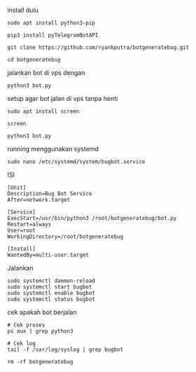 install dulu
```
sudo apt install python3-pip
```

```
pip3 install pyTelegramBotAPI
```
```
git clone https://github.com/ryankputra/botgeneratebug.git
```
```
cd botgeneratebug
```

jalankan bot di vps dengan
```
python3 bot.py
```
setup agar bot jalan di vps tanpa henti
```
sudo apt install screen
```
```
screen
```
```
python3 bot.py
```


running menggunakan systemd
```
sudo nano /etc/systemd/system/bugbot.service
```
ISI
```
[Unit]
Description=Bug Bot Service
After=network.target

[Service]
ExecStart=/usr/bin/python3 /root/botgeneratebug/bot.py
Restart=always
User=root
WorkingDirectory=/root/botgeneratebug

[Install]
WantedBy=multi-user.target

```
Jalankan
```
sudo systemctl daemon-reload
sudo systemctl start bugbot 
sudo systemctl enable bugbot
sudo systemctl status bugbot
```
cek apakah bot berjalan
```
# Cek proses
ps aux | grep python3

# Cek log
tail -f /var/log/syslog | grep bugbot
```
```
rm -rf botgeneratebug
```
